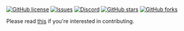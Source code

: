 [![GitHub license](https://img.shields.io/github/license/valkyrienyanko/ENet-Model?color=brightgreen)](https://github.com/valkyrienyanko/ENet-Model/blob/master/LICENSE)
[![Issues](https://img.shields.io/github/issues/valkyrienyanko/ENet-Model)](https://github.com/valkyrienyanko/ENet-Model/issues)
[![Discord](https://img.shields.io/discord/453710350454620160.svg)](https://discordapp.com/invite/N9QVxbM)
[![GitHub stars](https://img.shields.io/github/stars/valkyrienyanko/ENet-Model?color=brightgreen)](https://github.com/valkyrienyanko/ENet-Model/stargazers)
[![GitHub forks](https://img.shields.io/github/forks/valkyrienyanko/ENet-Model?color=brightgreen)](https://github.com/valkyrienyanko/ENet-Model/network)

Please read [this](https://github.com/valkyrienyanko/ENet-Model/blob/master/.github/CONTRIBUTING.md) if you're interested in contributing.
